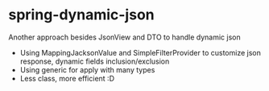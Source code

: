 # spring-dynamic-json

Another approach besides JsonView and DTO to handle dynamic json

- Using MappingJacksonValue and SimpleFilterProvider to customize json response, dynamic fields inclusion/exclusion 
- Using generic for apply with many types 
- Less class, more efficient :D  

